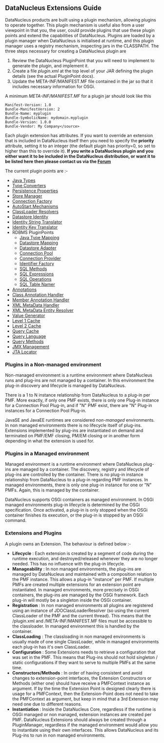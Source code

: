 <head><title>PluginPoints</title></head>

## DataNucleus Extensions Guide

DataNucleus products are built using a plugin mechanism, allowing plugins to operate together.
This plugin mechanism is useful also from a user viewpoint in that you, the user, could provide
plugins that use these plugin points and extend the capabilities of DataNucleus.
Plugins are loaded by a plugin manager when DataNucleus is initialised at runtime, and this plugin manager uses a 
registry mechanism, inspecting jars in the CLASSPATH. The three steps necessary for creating a DataNucleus plugin are

1. Review the DataNucleus PluginPoint that you will need to implement to generate the plugin, and implement it.
2. Create a file _plugin.xml_ at the top level of your JAR defining the plugin details (see the actual PluginPoint docs).
3. Update the META-INF/MANIFEST.MF file contained in the jar so that it includes necessary information for OSGi.

A minimum _META-INF/MANIFEST.MF_ for a plugin jar should look like this

	Manifest-Version: 1.0
	Bundle-ManifestVersion: 2
	Bundle-Name: myplugin
	Bundle-SymbolicName: mydomain.myplugin
	Bundle-Version: 1.0.0
	Bundle-Vendor: My Company</source>

Each plugin extension has attributes. If you want to override an extension that is included in DataNucleus itself then you 
need to specify the __priority__ attribute, setting it to an integer (the default plugin has priority=0, so set to higher than this to override it).
__If you write a DataNucleus plugin and you either want it to be included in the DataNucleus distribution, or want it to be listed here then 
please contact us via the [Forum](http://forum.datanucleus.org)__

The current plugin points are :-

* [Java Types](java_types.html)
* [Type Converters](type_converter.html)
* [Persistence Properties](persistence_properties.html)
* [Store Manager](store_manager.html)
* [Connection Factory](connection_factory.html)
* [AutoStart Mechanisms](autostart_mechanism.html)
* [ClassLoader Resolvers](classloader_resolver.html)
* [Datastore Identity](datastoreidentity.html)
* [Identity String Translator](identity_string_translator.html)
* [Identity Key Translator](identity_key_translator.html)
* RDBMS PluginPoints
	+ [Java Type Mapping](rdbms_java_types.html)
	+ [Datastore Mapping](rdbms_datastore_types.html)
	+ [Datastore Adapter](rdbms_datastore_adapter.html)
	+ [Connection Pool](rdbms_connection_pool.html)
	+ [Connection Provider](rdbms_connection_provider.html)
	+ [Identifier Factory](rdbms_identifier_factory.html)
	+ [SQL Methods](rdbms_sql_methods.html)
	+ [SQL Expressions](rdbms_sql_expressions.html)
	+ [SQL Operations](rdbms_sql_operations.html)
	+ [SQL Table Namer](rdbms_sql_table_namer.html)
* [Annotations](annotations.html)
* [Class Annotation Handler](class_annotation_handler.html)
* [Member Annotation Handler](member_annotation_handler.html)
* [XML MetaData Handler](metadata_handler.html)
* [XML MetaData Entity Resolver](metadata_entityresolver.html)
* [Value Generator](value_generator.html)
* [Level 1 Cache](level1_cache.html)
* [Level 2 Cache](level2_cache.html)
* [Query Cache](query_cache.html)
* [Query Language](store_query_query.html)
* [Query Methods](store_query_methods.html)
* [JMX Management](management_server.html)
* [JTA Locator](jta_locator.html)


### Plugins in a Non-managed environment

Non-managed environment is a runtime environment where DataNucleus runs and plug-ins are not 
managed by a container. In this environment the plug-in discovery and lifecycle is managed by DataNucleus.

There is a 1 to N instance relationship from DataNucleus to a plug-in per PMF. More exactly, if only 
one PMF exists, there is only one Plug-in instance for a Connection Pool Plug-in, and if "N" 
PMF exist, there are "N" Plug-in instances for a Connection Pool Plug-in.

JavaSE and JavaEE runtimes are considered <i>non-managed</i> environments.
In non managed environments there is no lifecycle itself of plug-ins. Extensions implemented by 
plug-ins are instantiated on demand and terminated on PMF/EMF closing, PM/EM closing or in another 
form depending in what the extension is used for.

### Plugins in a Managed environment

Managed environment is a runtime environment where DataNucleus plug-ins are managed by a container. 
The discovery, registry and lifecycle of plug-ins are controlled by the container. 
There is no plug-in instance relationship from DataNucleus to a plug-in regarding PMF instances. In 
managed environments, there is only one plug-in instance for one or "N" PMFs. Again, this is managed by the container.

DataNucleus supports OSGi containers as managed environment. In OSGi managed environments plug-in lifecycle is determined by 
the OSGi specification. Once activated, a plug-in is only stopped when the OSGi container finishes its execution, or the 
plug-in is stopped by an OSGi command.

### Extensions and Plugins

A plugin owns an Extension. The behaviour is defined below :-

* __Lifecycle__ : Each extension is created by a segment of code during the runtime execution, and destroyed/released 
whenever they are no longer needed. This has no influence with the plug-in lifecycle.
* __Manageability__ : In non managed environments, the plug-ins are managed by DataNucleus and maintained with a composition 
relation to the PMF instance. This allows a plug-in "instance" per PMF. If multiple PMFs are created multiple extensions for an 
extension point are instantiated. In managed environments, more precisely in OSGi containers, the plug-ins are managed by the 
OSGi framework. Each plug-in will mostly be a singleton inside the OSGi container.
* __Registration__ : In non managed environments all plugins are registered using an instance of JDOClassLoaderResolver 
(so using the current ClassLoader of the PMF and the current thread). This means that the /plugin.xml and /META-INF/MANIFEST.MF files 
must be accessible to the classloader. In managed environment this is handled by the container.
* __ClassLoading__ : The classloading in non managed environments is usually made of one  single ClassLoader, while in managed 
environments each plug-in has it's own ClassLoader.
* __Configuration__ : Some Extensions needs to retrieve a configuration that was set in the PMF. This means that Plug-ins should 
not hold singleton / static configurations if they want to serve to multiple PMFs at the same time.
* __Constructors/Methods__ : In order of having consistent and avoid changes to extension-point interfaces, the Extension 
Constructors or Methods (either one) should have receive a PMFContext instance as argument. If by the time the Extension Point is designed 
clearly there is usage for a PMFContext, then the Extension-Point does not need to take the PMFContext as argument, but keep in mind that 
a 3rd Extension may need one due to different reasons.
* __Instantiation__ : Inside the DataNucleus Core, regardless if the runtime is OSGi managed or non managed, extension instances are 
created per PMF. DataNucleus Extensions should always be created through a PluginManager, regardless if the managed environment 
would allow you to instantiate using their own interfaces. This allows DataNucleus and its Plug-ins to run in non managed environments.
